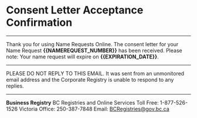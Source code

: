 #  Consent Letter Acceptance Confirmation

---

Thank you for using Name Requests Online. The consent letter for your Name Request **{{NAMEREQUEST_NUMBER}}** has been received. Please note: Your name request will expire on **{{EXPIRATION_DATE}}**.

---

PLEASE DO NOT REPLY TO THIS EMAIL. It was sent from an unmonitored email address and the Corporate Registry is unable to respond to any replies.

---

**Business Registry**
BC Registries and Online Services
Toll Free: 1-877-526-1526
Victoria Office: 250-387-7848
Email: [BCRegistries@gov.bc.ca](BCRegistries@gov.bc.ca)